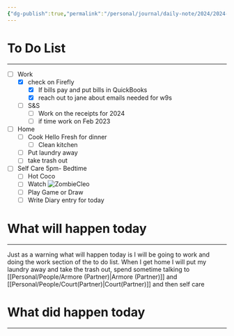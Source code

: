 ```yaml
---
{"dg-publish":true,"permalink":"/personal/journal/daily-note/2024/2024-12-30/","tags":["20-24","daily"],"noteIcon":""}
---
```


# To Do List
---
- [ ] Work
	- [x] check on Firefly
		- [x] If bills pay and put bills in QuickBooks
		- [x] reach out to jane about emails needed for w9s 
	- [ ] S&S
		- [ ] Work on the receipts for 2024
		- [ ] if time work on Feb 2023
- [ ] Home
	- [ ] Cook Hello Fresh for dinner
		- [ ] Clean kitchen
	- [ ] Put laundry away 
	- [ ] take trash out 
- [ ] Self Care 5pm- Bedtime
	- [ ] Hot Coco 
	- [ ] Watch ![ZombieCleo](https://www.youtube.com/watch?v=BkkfzNLtSx8&list=PLVO4L4qtJmBqmtvYc63HlwABXnn-JT3r3&index=17&ab_channel=ZombieCleo)
	- [ ] Play Game or Draw
	- [ ] Write Diary entry for today
# What will happen today
---
Just as a warning what will happen today is I will be going to work and doing the work section of the to do list. When I get home I will put my laundry away and take the trash out, spend sometime talking to [[Personal/People/Armore (Partner)\|Armore (Partner)]] and [[Personal/People/Court(Partner)\|Court(Partner)]] and then self care


# What did happen today
---

